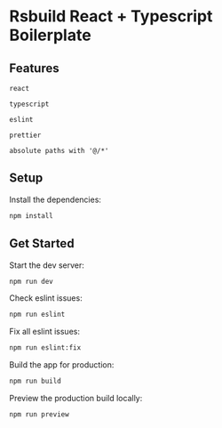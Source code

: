 # Rsbuild React + Typescript Boilerplate

## Features

`react`

`typescript`

`eslint`

`prettier`

`absolute paths with '@/*'`

## Setup

Install the dependencies:

```bash
npm install
```

## Get Started

Start the dev server:

```bash
npm run dev
```

Check eslint issues:

```bash
npm run eslint
```

Fix all eslint issues:

```bash
npm run eslint:fix
```

Build the app for production:

```bash
npm run build
```

Preview the production build locally:

```bash
npm run preview
```


